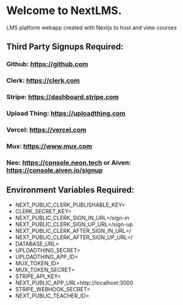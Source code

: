 
# Welcome to NextLMS. 
LMS platform webapp created with Nextjs to host and view courses


## Third Party Signups Required:

### Github: https://github.com
### Clerk: https://clerk.com
### Stripe: https://dashboard.stripe.com
### Upload Thing: https://uploadthing.com
### Vercel: https://vercel.com
### Mux: https://www.mux.com
### Neo: https://console.neon.tech or Aiven: https://console.aiven.io/signup

## Environment Variables Required:

* NEXT_PUBLIC_CLERK_PUBLISHABLE_KEY=
* CLERK_SECRET_KEY=
* NEXT_PUBLIC_CLERK_SIGN_IN_URL=/sign-in
* NEXT_PUBLIC_CLERK_SIGN_UP_URL=/sign-up
* NEXT_PUBLIC_CLERK_AFTER_SIGN_IN_URL=/
* NEXT_PUBLIC_CLERK_AFTER_SIGN_UP_URL=/
* DATABASE_URL=
* UPLOADTHING_SECRET=
* UPLOADTHING_APP_ID=
* MUX_TOKEN_ID=
* MUX_TOKEN_SECRET=
* STRIPE_API_KEY=
* NEXT_PUBLIC_APP_URL=http://localhost:3000
* STRIPE_WEBHOOK_SECRET=
* NEXT_PUBLIC_TEACHER_ID=